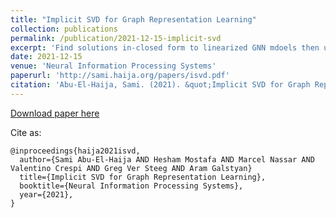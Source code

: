 ```yaml
---
title: "Implicit SVD for Graph Representation Learning"
collection: publications
permalink: /publication/2021-12-15-implicit-svd
excerpt: 'Find solutions in-closed form to linearized GNN mdoels then use the solution to initialize then fine-tune deep GNNs.'
date: 2021-12-15
venue: 'Neural Information Processing Systems'
paperurl: 'http://sami.haija.org/papers/isvd.pdf'
citation: 'Abu-El-Haija, Sami. (2021). &quot;Implicit SVD for Graph Representation Learning.&quot; <i>Neural Information Processing Systems</i>. 2021.'
---
```


[Download paper here](http://sami.haija.org/papers/isvd.pdf)

Cite as:
    
    @inproceedings{haija2021isvd,
      author={Sami Abu-El-Haija AND Hesham Mostafa AND Marcel Nassar AND Valentino Crespi AND Greg Ver Steeg AND Aram Galstyan}
      title={Implicit SVD for Graph Representation Learning},
      booktitle={Neural Information Processing Systems},
      year={2021},
    }


